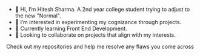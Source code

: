 - 👋 Hi, I’m Hitesh Sharma. A 2nd year college student trying to adjust to the new "Normal".
- 👀 I’m interested in experimenting my cognizance through projects.
- 🌱 Currently learning Front End Development.
- 💞️ Looking to collaborate on projects that align with my interests.

Check out my repositories and help me resolve any flaws you come across


<!---
hitesh181/hitesh181 is a ✨ special ✨ repository because its `README.md` (this file) appears on your GitHub profile.
You can click the Preview link to take a look at your changes.
--->
